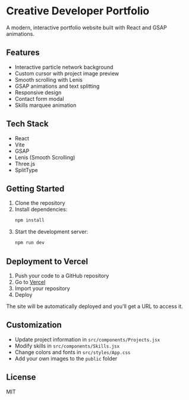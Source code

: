 # Creative Developer Portfolio

A modern, interactive portfolio website built with React and GSAP animations.

## Features

- Interactive particle network background
- Custom cursor with project image preview
- Smooth scrolling with Lenis
- GSAP animations and text splitting
- Responsive design
- Contact form modal
- Skills marquee animation

## Tech Stack

- React
- Vite
- GSAP
- Lenis (Smooth Scrolling)
- Three.js
- SplitType

## Getting Started

1. Clone the repository
2. Install dependencies:
   ```bash
   npm install
   ```
3. Start the development server:
   ```bash
   npm run dev
   ```

## Deployment to Vercel

1. Push your code to a GitHub repository
2. Go to [Vercel](https://vercel.com)
3. Import your repository
4. Deploy

The site will be automatically deployed and you'll get a URL to access it.

## Customization

- Update project information in `src/components/Projects.jsx`
- Modify skills in `src/components/Skills.jsx`
- Change colors and fonts in `src/styles/App.css`
- Add your own images to the `public` folder

## License

MIT
